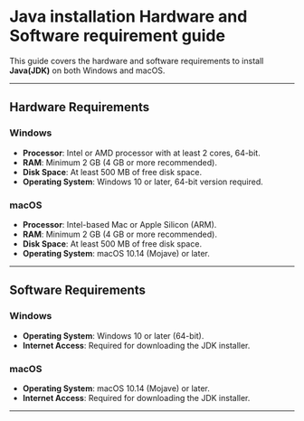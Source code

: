 # Java installation Hardware and Software requirement guide

This guide covers the hardware and software requirements to install **Java(JDK)** on both Windows and macOS.

---
## Hardware Requirements

### Windows
- **Processor**: Intel or AMD processor with at least 2 cores, 64-bit.
- **RAM**: Minimum 2 GB (4 GB or more recommended).
- **Disk Space**: At least 500 MB of free disk space.
- **Operating System**: Windows 10 or later, 64-bit version required.

### macOS
- **Processor**: Intel-based Mac or Apple Silicon (ARM).
- **RAM**: Minimum 2 GB (4 GB or more recommended).
- **Disk Space**: At least 500 MB of free disk space.
- **Operating System**: macOS 10.14 (Mojave) or later.

---

## Software Requirements

### Windows
- **Operating System**: Windows 10 or later (64-bit).
- **Internet Access**: Required for downloading the JDK installer.

### macOS
- **Operating System**: macOS 10.14 (Mojave) or later.
- **Internet Access**: Required for downloading the JDK installer.

---



